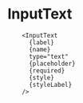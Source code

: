# InputText

```svelte
    <InputText
      {label}
      {name}
      type="text"
      {placeholder}
      {required}
      {style}
      {styleLabel}
    />
```
